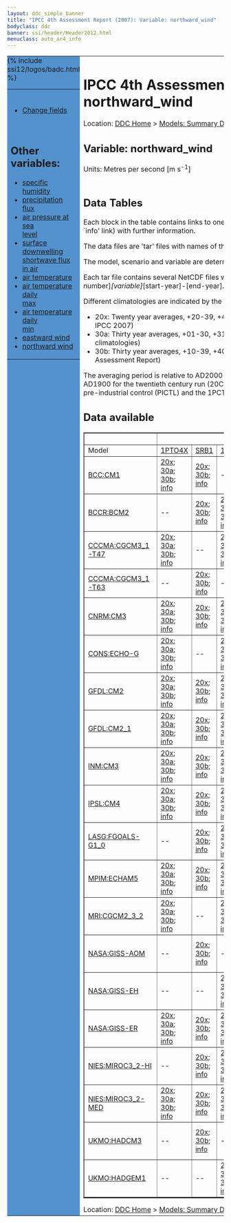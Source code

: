 ```yaml
---
layout: ddc_simple_banner
title: "IPCC 4th Assessment Report (2007): Variable: northward_wind"
bodyclass: ddc
banner: ssi/header/Header2012.html
menuclass: auto_ar4_info
---
```



<table width="100%" border="0" cellspacing="0" cellpadding="0" style="border-collapse: collapse;">
<tr style="margin:0;padding:0;border:0;">
<td style="margin:0;padding:0;border:0;height:1pt;width:150pt;background:#5492CD;" valign="top" >

<div id="lh-col2" class="auto_ar4_info">
<table class="menumain" bgcolor="#5492CD" cellspacing="0" width="100%" border="0">
<tr><td>

<br/>
<ul><li><a href="var-northward_wind-change.html">Change fields</a></li></ul><br/>

<h2> Other variables:</h2>
<ul>
<li><a href="var-specific_humidity.html">specific humidity</a></li>
<li><a href="var-precipitation_flux.html">precipitation flux</a></li>
<li><a href="var-air_pressure_at_sea_level.html">air pressure at sea<br/> level</a></li>
<li><a href="var-surface_downwelling_shortwave_flux_in_air.html">surface downwelling<br/> shortwave flux in air</a></li>
<li><a href="var-air_temperature.html">air temperature</a></li>
<li><a href="var-air_temperature_daily_max.html">air temperature daily<br/> max</a></li>
<li><a href="var-air_temperature_daily_min.html">air temperature daily<br/> min</a></li>
<li><a href="var-eastward_wind.html">eastward wind</a></li>
<li><a href="var-northward_wind.html">northward wind</a></li>
</ul>

</td></tr> 
{% include ssi12/logos/badc.html %}
</table>
</div>
</td>
<td><h1>IPCC 4th Assessment Report (2007): Variable: northward_wind</h1>

<!-- Breadcrumb1 -->
<div id="breadcrumb1" align="left">
Location: <a href="/index.html">DDC Home</a> > <a href="/sim/gcm_clim/">Models: Summary Data</a>
> <a href="/sim/gcm_clim/SRES_AR4/index.html">AR4 (2007): SRES scenarios</a>
</div>
<!-- End of Breadcrumb1 --><h2>Variable: northward_wind</h2>
Units: Metres per second [m s<sup>-1</sup>]<br/>

<br/>
<h2> Data Tables</h2>

Each block in the table contains links to one or more data files and
to one information page (the `info' link) with further information.
<p/>

The data files are 'tar' files with names of the form
[model]_[scenario]_[variable]_[climatology].tar.
<p/>

The model, scenario and variable are determined by the position in
the table.
<p/>

Each tar file contains several NetCDF files with names of the form:
[model]_[scenario]_[ensemble number]_[variable]_[start-year]-[end-year].nc.
<p/>

Different climatologies are indicated by the links within each table entry.
<ul>
<li>20x: Twenty year averages, +20-39, +46-65, +80-99, +180-199 (as used in Chapt. 10 of IPCC 2007)</li>
<li>30a: Thirty year averages, +01-30, +31-60, +61-90 (as used in the observational climatologies)</li>
<li>30b: Thirty year averages, +10-39, +40-69, +70-99 (for compatibility with the 3rd Assessment Report)</li>
</ul>
The averaging period is relative to AD2000 for SRES scenarios A1B, A2 and B1,
relative to AD1900 for the twentieth century run (20C3M) and relative to the
start of the experiment for the pre-industrial control (PICTL) and the
1PCTO2X and 1PCTO4X runs.
<p/>

<h2>Data available</h2>

<table class="data-table"  border="2">
<tr><td></td>
<td colspan="8" align="center">Scenario</td>
</tr>
<tr><td>Model</td>
      <td><a href="scenario-1PTO4X.html">1PTO4X</a></td>
      <td><a href="scenario-SRB1.html">SRB1</a></td>
      <td><a href="scenario-1PTO2X.html">1PTO2X</a></td>
      <td><a href="scenario-20C3M.html">20C3M</a></td>
      <td><a href="scenario-COMMIT.html">COMMIT</a></td>
      <td><a href="scenario-PICTL.html">PICTL</a></td>
      <td><a href="scenario-SRA1B.html">SRA1B</a></td>
      <td><a href="scenario-SRA2.html">SRA2</a></td>
</tr>
<tr><td class="data-table-col1"><a href="model-BCC-CM1.html">BCC:CM1</a></td>
      <td class="data-table-item">
      <a href="/cgi-bin/downl/ar4_nc/vas/BCCM1_1PTO4X_vas_oc20x.tar">20x</a>;
      <a href="/cgi-bin/downl/ar4_nc/vas/BCCM1_1PTO4X_vas_oc30a.tar">30a</a>;
      <a href="/cgi-bin/downl/ar4_nc/vas/BCCM1_1PTO4X_vas_oc30b.tar">30b</a>;
      <a href="/ar4/info/BCC-CM1_1PTO4X_vas.html">info</a></td>
      <td class="data-table-item">
      <a href="/cgi-bin/downl/ar4_nc/vas/BCCM1_SRB1_vas_c20x.tar">20x</a>;
      <a href="/cgi-bin/downl/ar4_nc/vas/BCCM1_SRB1_vas_c30b.tar">30b</a>;
      <a href="/ar4/info/BCC-CM1_SRB1_vas.html">info</a></td>
      <td class="data-table-empty">--</td>
      <td class="data-table-empty">--</td>
      <td class="data-table-empty">--</td>
      <td class="data-table-empty">--</td>
      <td class="data-table-empty">--</td>
      <td class="data-table-empty">--</td>
</tr>
<tr><td class="data-table-col1"><a href="model-BCCR-BCM2.html">BCCR:BCM2</a></td>
      <td class="data-table-empty">--</td>
      <td class="data-table-item">
      <a href="/cgi-bin/downl/ar4_nc/vas/BCM2_SRB1_vas_c20x.tar">20x</a>;
      <a href="/cgi-bin/downl/ar4_nc/vas/BCM2_SRB1_vas_c30b.tar">30b</a>;
      <a href="/ar4/info/BCCR-BCM2_SRB1_vas.html">info</a></td>
      <td class="data-table-item">
      <a href="/cgi-bin/downl/ar4_nc/vas/BCM2_1PTO2X_vas_oc20x.tar">20x</a>;
      <a href="/cgi-bin/downl/ar4_nc/vas/BCM2_1PTO2X_vas_oc30a.tar">30a</a>;
      <a href="/cgi-bin/downl/ar4_nc/vas/BCM2_1PTO2X_vas_oc30b.tar">30b</a>;
      <a href="/ar4/info/BCCR-BCM2_1PTO2X_vas.html">info</a></td>
      <td class="data-table-item">
      <a href="/cgi-bin/downl/ar4_nc/vas/BCM2_20C3M_vas_c30a.tar">30a</a>;
      <a href="/ar4/info/BCCR-BCM2_20C3M_vas.html">info</a></td>
      <td class="data-table-item">
      <a href="/cgi-bin/downl/ar4_nc/vas/BCM2_COMMIT_vas_c20x.tar">20x</a>;
      <a href="/cgi-bin/downl/ar4_nc/vas/BCM2_COMMIT_vas_c30b.tar">30b</a>;
      <a href="/ar4/info/BCCR-BCM2_COMMIT_vas.html">info</a></td>
      <td class="data-table-item">
      <a href="/cgi-bin/downl/ar4_nc/vas/BCM2_PICTL_vas_oc20x.tar">20x</a>;
      <a href="/cgi-bin/downl/ar4_nc/vas/BCM2_PICTL_vas_oc30a.tar">30a</a>;
      <a href="/cgi-bin/downl/ar4_nc/vas/BCM2_PICTL_vas_oc30b.tar">30b</a>;
      <a href="/ar4/info/BCCR-BCM2_PICTL_vas.html">info</a></td>
      <td class="data-table-item">
      <a href="/cgi-bin/downl/ar4_nc/vas/BCM2_SRA1B_vas_c20x.tar">20x</a>;
      <a href="/cgi-bin/downl/ar4_nc/vas/BCM2_SRA1B_vas_c30b.tar">30b</a>;
      <a href="/ar4/info/BCCR-BCM2_SRA1B_vas.html">info</a></td>
      <td class="data-table-item">
      <a href="/cgi-bin/downl/ar4_nc/vas/BCM2_SRA2_vas_c20x.tar">20x</a>;
      <a href="/cgi-bin/downl/ar4_nc/vas/BCM2_SRA2_vas_c30b.tar">30b</a>;
      <a href="/ar4/info/BCCR-BCM2_SRA2_vas.html">info</a></td>
</tr>
<tr><td class="data-table-col1"><a href="model-CCCMA-CGCM3_1-T47.html">CCCMA:CGCM3_1-T47</a></td>
      <td class="data-table-item">
      <a href="/cgi-bin/downl/ar4_nc/vas/CGMR_1PTO4X_vas_oc20x.tar">20x</a>;
      <a href="/cgi-bin/downl/ar4_nc/vas/CGMR_1PTO4X_vas_oc30a.tar">30a</a>;
      <a href="/cgi-bin/downl/ar4_nc/vas/CGMR_1PTO4X_vas_oc30b.tar">30b</a>;
      <a href="/ar4/info/CCCMA-CGCM3_1-T47_1PTO4X_vas.html">info</a></td>
      <td class="data-table-empty">--</td>
      <td class="data-table-item">
      <a href="/cgi-bin/downl/ar4_nc/vas/CGMR_1PTO2X_vas_oc20x.tar">20x</a>;
      <a href="/cgi-bin/downl/ar4_nc/vas/CGMR_1PTO2X_vas_oc30a.tar">30a</a>;
      <a href="/cgi-bin/downl/ar4_nc/vas/CGMR_1PTO2X_vas_oc30b.tar">30b</a>;
      <a href="/ar4/info/CCCMA-CGCM3_1-T47_1PTO2X_vas.html">info</a></td>
      <td class="data-table-item">
      <a href="/cgi-bin/downl/ar4_nc/vas/CGMR_20C3M_vas_c30a.tar">30a</a>;
      <a href="/ar4/info/CCCMA-CGCM3_1-T47_20C3M_vas.html">info</a></td>
      <td class="data-table-empty">--</td>
      <td class="data-table-item">
      <a href="/cgi-bin/downl/ar4_nc/vas/CGMR_PICTL_vas_oc20x.tar">20x</a>;
      <a href="/cgi-bin/downl/ar4_nc/vas/CGMR_PICTL_vas_oc30a.tar">30a</a>;
      <a href="/cgi-bin/downl/ar4_nc/vas/CGMR_PICTL_vas_oc30b.tar">30b</a>;
      <a href="/ar4/info/CCCMA-CGCM3_1-T47_PICTL_vas.html">info</a></td>
      <td class="data-table-item">
      <a href="/cgi-bin/downl/ar4_nc/vas/CGMR_SRA1B_vas_c20x.tar">20x</a>;
      <a href="/cgi-bin/downl/ar4_nc/vas/CGMR_SRA1B_vas_c30b.tar">30b</a>;
      <a href="/ar4/info/CCCMA-CGCM3_1-T47_SRA1B_vas.html">info</a></td>
      <td class="data-table-empty">--</td>
</tr>
<tr><td class="data-table-col1"><a href="model-CCCMA-CGCM3_1-T63.html">CCCMA:CGCM3_1-T63</a></td>
      <td class="data-table-empty">--</td>
      <td class="data-table-item">
      <a href="/cgi-bin/downl/ar4_nc/vas/CGHR_SRB1_vas_c20x.tar">20x</a>;
      <a href="/cgi-bin/downl/ar4_nc/vas/CGHR_SRB1_vas_c30b.tar">30b</a>;
      <a href="/ar4/info/CCCMA-CGCM3_1-T63_SRB1_vas.html">info</a></td>
      <td class="data-table-empty">--</td>
      <td class="data-table-item">
      <a href="/cgi-bin/downl/ar4_nc/vas/CGHR_20C3M_vas_c30a.tar">30a</a>;
      <a href="/ar4/info/CCCMA-CGCM3_1-T63_20C3M_vas.html">info</a></td>
      <td class="data-table-empty">--</td>
      <td class="data-table-empty">--</td>
      <td class="data-table-item">
      <a href="/cgi-bin/downl/ar4_nc/vas/CGHR_SRA1B_vas_c20x.tar">20x</a>;
      <a href="/cgi-bin/downl/ar4_nc/vas/CGHR_SRA1B_vas_c30b.tar">30b</a>;
      <a href="/ar4/info/CCCMA-CGCM3_1-T63_SRA1B_vas.html">info</a></td>
      <td class="data-table-empty">--</td>
</tr>
<tr><td class="data-table-col1"><a href="model-CNRM-CM3.html">CNRM:CM3</a></td>
      <td class="data-table-item">
      <a href="/cgi-bin/downl/ar4_nc/vas/CNCM3_1PTO4X_vas_oc20x.tar">20x</a>;
      <a href="/cgi-bin/downl/ar4_nc/vas/CNCM3_1PTO4X_vas_oc30a.tar">30a</a>;
      <a href="/cgi-bin/downl/ar4_nc/vas/CNCM3_1PTO4X_vas_oc30b.tar">30b</a>;
      <a href="/ar4/info/CNRM-CM3_1PTO4X_vas.html">info</a></td>
      <td class="data-table-item">
      <a href="/cgi-bin/downl/ar4_nc/vas/CNCM3_SRB1_vas_c20x.tar">20x</a>;
      <a href="/cgi-bin/downl/ar4_nc/vas/CNCM3_SRB1_vas_c30b.tar">30b</a>;
      <a href="/ar4/info/CNRM-CM3_SRB1_vas.html">info</a></td>
      <td class="data-table-item">
      <a href="/cgi-bin/downl/ar4_nc/vas/CNCM3_1PTO2X_vas_oc20x.tar">20x</a>;
      <a href="/cgi-bin/downl/ar4_nc/vas/CNCM3_1PTO2X_vas_oc30a.tar">30a</a>;
      <a href="/cgi-bin/downl/ar4_nc/vas/CNCM3_1PTO2X_vas_oc30b.tar">30b</a>;
      <a href="/ar4/info/CNRM-CM3_1PTO2X_vas.html">info</a></td>
      <td class="data-table-item">
      <a href="/cgi-bin/downl/ar4_nc/vas/CNCM3_20C3M_vas_c30a.tar">30a</a>;
      <a href="/ar4/info/CNRM-CM3_20C3M_vas.html">info</a></td>
      <td class="data-table-item">
      <a href="/cgi-bin/downl/ar4_nc/vas/CNCM3_COMMIT_vas_c20x.tar">20x</a>;
      <a href="/cgi-bin/downl/ar4_nc/vas/CNCM3_COMMIT_vas_c30b.tar">30b</a>;
      <a href="/ar4/info/CNRM-CM3_COMMIT_vas.html">info</a></td>
      <td class="data-table-item">
      <a href="/cgi-bin/downl/ar4_nc/vas/CNCM3_PICTL_vas_oc20x.tar">20x</a>;
      <a href="/cgi-bin/downl/ar4_nc/vas/CNCM3_PICTL_vas_oc30a.tar">30a</a>;
      <a href="/cgi-bin/downl/ar4_nc/vas/CNCM3_PICTL_vas_oc30b.tar">30b</a>;
      <a href="/ar4/info/CNRM-CM3_PICTL_vas.html">info</a></td>
      <td class="data-table-item">
      <a href="/cgi-bin/downl/ar4_nc/vas/CNCM3_SRA1B_vas_c20x.tar">20x</a>;
      <a href="/cgi-bin/downl/ar4_nc/vas/CNCM3_SRA1B_vas_c30b.tar">30b</a>;
      <a href="/ar4/info/CNRM-CM3_SRA1B_vas.html">info</a></td>
      <td class="data-table-item">
      <a href="/cgi-bin/downl/ar4_nc/vas/CNCM3_SRA2_vas_c20x.tar">20x</a>;
      <a href="/cgi-bin/downl/ar4_nc/vas/CNCM3_SRA2_vas_c30b.tar">30b</a>;
      <a href="/ar4/info/CNRM-CM3_SRA2_vas.html">info</a></td>
</tr>
<tr><td class="data-table-col1"><a href="model-CONS-ECHO-G.html">CONS:ECHO-G</a></td>
      <td class="data-table-item">
      <a href="/cgi-bin/downl/ar4_nc/vas/ECHOG_1PTO4X_vas_oc20x.tar">20x</a>;
      <a href="/cgi-bin/downl/ar4_nc/vas/ECHOG_1PTO4X_vas_oc30a.tar">30a</a>;
      <a href="/cgi-bin/downl/ar4_nc/vas/ECHOG_1PTO4X_vas_oc30b.tar">30b</a>;
      <a href="/ar4/info/CONS-ECHO-G_1PTO4X_vas.html">info</a></td>
      <td class="data-table-empty">--</td>
      <td class="data-table-item">
      <a href="/cgi-bin/downl/ar4_nc/vas/ECHOG_1PTO2X_vas_oc20x.tar">20x</a>;
      <a href="/cgi-bin/downl/ar4_nc/vas/ECHOG_1PTO2X_vas_oc30a.tar">30a</a>;
      <a href="/cgi-bin/downl/ar4_nc/vas/ECHOG_1PTO2X_vas_oc30b.tar">30b</a>;
      <a href="/ar4/info/CONS-ECHO-G_1PTO2X_vas.html">info</a></td>
      <td class="data-table-item">
      <a href="/cgi-bin/downl/ar4_nc/vas/ECHOG_20C3M_vas_c30a.tar">30a</a>;
      <a href="/ar4/info/CONS-ECHO-G_20C3M_vas.html">info</a></td>
      <td class="data-table-item">
      <a href="/cgi-bin/downl/ar4_nc/vas/ECHOG_COMMIT_vas_c20x.tar">20x</a>;
      <a href="/cgi-bin/downl/ar4_nc/vas/ECHOG_COMMIT_vas_c30b.tar">30b</a>;
      <a href="/ar4/info/CONS-ECHO-G_COMMIT_vas.html">info</a></td>
      <td class="data-table-item">
      <a href="/cgi-bin/downl/ar4_nc/vas/ECHOG_PICTL_vas_oc20x.tar">20x</a>;
      <a href="/cgi-bin/downl/ar4_nc/vas/ECHOG_PICTL_vas_oc30a.tar">30a</a>;
      <a href="/cgi-bin/downl/ar4_nc/vas/ECHOG_PICTL_vas_oc30b.tar">30b</a>;
      <a href="/ar4/info/CONS-ECHO-G_PICTL_vas.html">info</a></td>
      <td class="data-table-item">
      <a href="/cgi-bin/downl/ar4_nc/vas/ECHOG_SRA1B_vas_c20x.tar">20x</a>;
      <a href="/cgi-bin/downl/ar4_nc/vas/ECHOG_SRA1B_vas_c30b.tar">30b</a>;
      <a href="/ar4/info/CONS-ECHO-G_SRA1B_vas.html">info</a></td>
      <td class="data-table-item">
      <a href="/cgi-bin/downl/ar4_nc/vas/ECHOG_SRA2_vas_c20x.tar">20x</a>;
      <a href="/cgi-bin/downl/ar4_nc/vas/ECHOG_SRA2_vas_c30b.tar">30b</a>;
      <a href="/ar4/info/CONS-ECHO-G_SRA2_vas.html">info</a></td>
</tr>
<tr><td class="data-table-col1"><a href="model-GFDL-CM2.html">GFDL:CM2</a></td>
      <td class="data-table-item">
      <a href="/cgi-bin/downl/ar4_nc/vas/GFCM20_1PTO4X_vas_oc20x.tar">20x</a>;
      <a href="/cgi-bin/downl/ar4_nc/vas/GFCM20_1PTO4X_vas_oc30a.tar">30a</a>;
      <a href="/cgi-bin/downl/ar4_nc/vas/GFCM20_1PTO4X_vas_oc30b.tar">30b</a>;
      <a href="/ar4/info/GFDL-CM2_1PTO4X_vas.html">info</a></td>
      <td class="data-table-item">
      <a href="/cgi-bin/downl/ar4_nc/vas/GFCM20_SRB1_vas_c20x.tar">20x</a>;
      <a href="/cgi-bin/downl/ar4_nc/vas/GFCM20_SRB1_vas_c30b.tar">30b</a>;
      <a href="/ar4/info/GFDL-CM2_SRB1_vas.html">info</a></td>
      <td class="data-table-item">
      <a href="/cgi-bin/downl/ar4_nc/vas/GFCM20_1PTO2X_vas_oc20x.tar">20x</a>;
      <a href="/cgi-bin/downl/ar4_nc/vas/GFCM20_1PTO2X_vas_oc30a.tar">30a</a>;
      <a href="/cgi-bin/downl/ar4_nc/vas/GFCM20_1PTO2X_vas_oc30b.tar">30b</a>;
      <a href="/ar4/info/GFDL-CM2_1PTO2X_vas.html">info</a></td>
      <td class="data-table-item">
      <a href="/cgi-bin/downl/ar4_nc/vas/GFCM20_20C3M_vas_c30a.tar">30a</a>;
      <a href="/ar4/info/GFDL-CM2_20C3M_vas.html">info</a></td>
      <td class="data-table-item">
      <a href="/cgi-bin/downl/ar4_nc/vas/GFCM20_COMMIT_vas_c20x.tar">20x</a>;
      <a href="/cgi-bin/downl/ar4_nc/vas/GFCM20_COMMIT_vas_c30b.tar">30b</a>;
      <a href="/ar4/info/GFDL-CM2_COMMIT_vas.html">info</a></td>
      <td class="data-table-item">
      <a href="/cgi-bin/downl/ar4_nc/vas/GFCM20_PICTL_vas_oc20x.tar">20x</a>;
      <a href="/cgi-bin/downl/ar4_nc/vas/GFCM20_PICTL_vas_oc30a.tar">30a</a>;
      <a href="/cgi-bin/downl/ar4_nc/vas/GFCM20_PICTL_vas_oc30b.tar">30b</a>;
      <a href="/ar4/info/GFDL-CM2_PICTL_vas.html">info</a></td>
      <td class="data-table-item">
      <a href="/cgi-bin/downl/ar4_nc/vas/GFCM20_SRA1B_vas_c20x.tar">20x</a>;
      <a href="/cgi-bin/downl/ar4_nc/vas/GFCM20_SRA1B_vas_c30b.tar">30b</a>;
      <a href="/ar4/info/GFDL-CM2_SRA1B_vas.html">info</a></td>
      <td class="data-table-item">
      <a href="/cgi-bin/downl/ar4_nc/vas/GFCM20_SRA2_vas_c20x.tar">20x</a>;
      <a href="/cgi-bin/downl/ar4_nc/vas/GFCM20_SRA2_vas_c30b.tar">30b</a>;
      <a href="/ar4/info/GFDL-CM2_SRA2_vas.html">info</a></td>
</tr>
<tr><td class="data-table-col1"><a href="model-GFDL-CM2_1.html">GFDL:CM2_1</a></td>
      <td class="data-table-item">
      <a href="/cgi-bin/downl/ar4_nc/vas/GFCM21_1PTO4X_vas_oc20x.tar">20x</a>;
      <a href="/cgi-bin/downl/ar4_nc/vas/GFCM21_1PTO4X_vas_oc30a.tar">30a</a>;
      <a href="/cgi-bin/downl/ar4_nc/vas/GFCM21_1PTO4X_vas_oc30b.tar">30b</a>;
      <a href="/ar4/info/GFDL-CM2_1_1PTO4X_vas.html">info</a></td>
      <td class="data-table-item">
      <a href="/cgi-bin/downl/ar4_nc/vas/GFCM21_SRB1_vas_c20x.tar">20x</a>;
      <a href="/cgi-bin/downl/ar4_nc/vas/GFCM21_SRB1_vas_c30b.tar">30b</a>;
      <a href="/ar4/info/GFDL-CM2_1_SRB1_vas.html">info</a></td>
      <td class="data-table-item">
      <a href="/cgi-bin/downl/ar4_nc/vas/GFCM21_1PTO2X_vas_oc20x.tar">20x</a>;
      <a href="/cgi-bin/downl/ar4_nc/vas/GFCM21_1PTO2X_vas_oc30a.tar">30a</a>;
      <a href="/cgi-bin/downl/ar4_nc/vas/GFCM21_1PTO2X_vas_oc30b.tar">30b</a>;
      <a href="/ar4/info/GFDL-CM2_1_1PTO2X_vas.html">info</a></td>
      <td class="data-table-item">
      <a href="/cgi-bin/downl/ar4_nc/vas/GFCM21_20C3M_vas_c30a.tar">30a</a>;
      <a href="/ar4/info/GFDL-CM2_1_20C3M_vas.html">info</a></td>
      <td class="data-table-item">
      <a href="/cgi-bin/downl/ar4_nc/vas/GFCM21_COMMIT_vas_c20x.tar">20x</a>;
      <a href="/cgi-bin/downl/ar4_nc/vas/GFCM21_COMMIT_vas_c30b.tar">30b</a>;
      <a href="/ar4/info/GFDL-CM2_1_COMMIT_vas.html">info</a></td>
      <td class="data-table-item">
      <a href="/cgi-bin/downl/ar4_nc/vas/GFCM21_PICTL_vas_oc20x.tar">20x</a>;
      <a href="/cgi-bin/downl/ar4_nc/vas/GFCM21_PICTL_vas_oc30a.tar">30a</a>;
      <a href="/cgi-bin/downl/ar4_nc/vas/GFCM21_PICTL_vas_oc30b.tar">30b</a>;
      <a href="/ar4/info/GFDL-CM2_1_PICTL_vas.html">info</a></td>
      <td class="data-table-item">
      <a href="/cgi-bin/downl/ar4_nc/vas/GFCM21_SRA1B_vas_c20x.tar">20x</a>;
      <a href="/cgi-bin/downl/ar4_nc/vas/GFCM21_SRA1B_vas_c30b.tar">30b</a>;
      <a href="/ar4/info/GFDL-CM2_1_SRA1B_vas.html">info</a></td>
      <td class="data-table-item">
      <a href="/cgi-bin/downl/ar4_nc/vas/GFCM21_SRA2_vas_c20x.tar">20x</a>;
      <a href="/cgi-bin/downl/ar4_nc/vas/GFCM21_SRA2_vas_c30b.tar">30b</a>;
      <a href="/ar4/info/GFDL-CM2_1_SRA2_vas.html">info</a></td>
</tr>
<tr><td class="data-table-col1"><a href="model-INM-CM3.html">INM:CM3</a></td>
      <td class="data-table-item">
      <a href="/cgi-bin/downl/ar4_nc/vas/INCM3_1PTO4X_vas_oc20x.tar">20x</a>;
      <a href="/cgi-bin/downl/ar4_nc/vas/INCM3_1PTO4X_vas_oc30a.tar">30a</a>;
      <a href="/cgi-bin/downl/ar4_nc/vas/INCM3_1PTO4X_vas_oc30b.tar">30b</a>;
      <a href="/ar4/info/INM-CM3_1PTO4X_vas.html">info</a></td>
      <td class="data-table-item">
      <a href="/cgi-bin/downl/ar4_nc/vas/INCM3_SRB1_vas_c20x.tar">20x</a>;
      <a href="/cgi-bin/downl/ar4_nc/vas/INCM3_SRB1_vas_c30b.tar">30b</a>;
      <a href="/ar4/info/INM-CM3_SRB1_vas.html">info</a></td>
      <td class="data-table-item">
      <a href="/cgi-bin/downl/ar4_nc/vas/INCM3_1PTO2X_vas_oc20x.tar">20x</a>;
      <a href="/cgi-bin/downl/ar4_nc/vas/INCM3_1PTO2X_vas_oc30a.tar">30a</a>;
      <a href="/cgi-bin/downl/ar4_nc/vas/INCM3_1PTO2X_vas_oc30b.tar">30b</a>;
      <a href="/ar4/info/INM-CM3_1PTO2X_vas.html">info</a></td>
      <td class="data-table-item">
      <a href="/cgi-bin/downl/ar4_nc/vas/INCM3_20C3M_vas_c30a.tar">30a</a>;
      <a href="/ar4/info/INM-CM3_20C3M_vas.html">info</a></td>
      <td class="data-table-item">
      <a href="/cgi-bin/downl/ar4_nc/vas/INCM3_COMMIT_vas_c20x.tar">20x</a>;
      <a href="/cgi-bin/downl/ar4_nc/vas/INCM3_COMMIT_vas_c30b.tar">30b</a>;
      <a href="/ar4/info/INM-CM3_COMMIT_vas.html">info</a></td>
      <td class="data-table-item">
      <a href="/cgi-bin/downl/ar4_nc/vas/INCM3_PICTL_vas_oc20x.tar">20x</a>;
      <a href="/cgi-bin/downl/ar4_nc/vas/INCM3_PICTL_vas_oc30a.tar">30a</a>;
      <a href="/cgi-bin/downl/ar4_nc/vas/INCM3_PICTL_vas_oc30b.tar">30b</a>;
      <a href="/ar4/info/INM-CM3_PICTL_vas.html">info</a></td>
      <td class="data-table-item">
      <a href="/cgi-bin/downl/ar4_nc/vas/INCM3_SRA1B_vas_c20x.tar">20x</a>;
      <a href="/cgi-bin/downl/ar4_nc/vas/INCM3_SRA1B_vas_c30b.tar">30b</a>;
      <a href="/ar4/info/INM-CM3_SRA1B_vas.html">info</a></td>
      <td class="data-table-item">
      <a href="/cgi-bin/downl/ar4_nc/vas/INCM3_SRA2_vas_c20x.tar">20x</a>;
      <a href="/cgi-bin/downl/ar4_nc/vas/INCM3_SRA2_vas_c30b.tar">30b</a>;
      <a href="/ar4/info/INM-CM3_SRA2_vas.html">info</a></td>
</tr>
<tr><td class="data-table-col1"><a href="model-IPSL-CM4.html">IPSL:CM4</a></td>
      <td class="data-table-item">
      <a href="/cgi-bin/downl/ar4_nc/vas/IPCM4_1PTO4X_vas_oc20x.tar">20x</a>;
      <a href="/cgi-bin/downl/ar4_nc/vas/IPCM4_1PTO4X_vas_oc30a.tar">30a</a>;
      <a href="/cgi-bin/downl/ar4_nc/vas/IPCM4_1PTO4X_vas_oc30b.tar">30b</a>;
      <a href="/ar4/info/IPSL-CM4_1PTO4X_vas.html">info</a></td>
      <td class="data-table-item">
      <a href="/cgi-bin/downl/ar4_nc/vas/IPCM4_SRB1_vas_c20x.tar">20x</a>;
      <a href="/cgi-bin/downl/ar4_nc/vas/IPCM4_SRB1_vas_c30b.tar">30b</a>;
      <a href="/ar4/info/IPSL-CM4_SRB1_vas.html">info</a></td>
      <td class="data-table-item">
      <a href="/cgi-bin/downl/ar4_nc/vas/IPCM4_1PTO2X_vas_oc20x.tar">20x</a>;
      <a href="/cgi-bin/downl/ar4_nc/vas/IPCM4_1PTO2X_vas_oc30a.tar">30a</a>;
      <a href="/cgi-bin/downl/ar4_nc/vas/IPCM4_1PTO2X_vas_oc30b.tar">30b</a>;
      <a href="/ar4/info/IPSL-CM4_1PTO2X_vas.html">info</a></td>
      <td class="data-table-item">
      <a href="/cgi-bin/downl/ar4_nc/vas/IPCM4_20C3M_vas_c30a.tar">30a</a>;
      <a href="/ar4/info/IPSL-CM4_20C3M_vas.html">info</a></td>
      <td class="data-table-item">
      <a href="/cgi-bin/downl/ar4_nc/vas/IPCM4_COMMIT_vas_c20x.tar">20x</a>;
      <a href="/cgi-bin/downl/ar4_nc/vas/IPCM4_COMMIT_vas_c30b.tar">30b</a>;
      <a href="/ar4/info/IPSL-CM4_COMMIT_vas.html">info</a></td>
      <td class="data-table-item">
      <a href="/cgi-bin/downl/ar4_nc/vas/IPCM4_PICTL_vas_oc20x.tar">20x</a>;
      <a href="/cgi-bin/downl/ar4_nc/vas/IPCM4_PICTL_vas_oc30a.tar">30a</a>;
      <a href="/cgi-bin/downl/ar4_nc/vas/IPCM4_PICTL_vas_oc30b.tar">30b</a>;
      <a href="/ar4/info/IPSL-CM4_PICTL_vas.html">info</a></td>
      <td class="data-table-item">
      <a href="/cgi-bin/downl/ar4_nc/vas/IPCM4_SRA1B_vas_c20x.tar">20x</a>;
      <a href="/cgi-bin/downl/ar4_nc/vas/IPCM4_SRA1B_vas_c30b.tar">30b</a>;
      <a href="/ar4/info/IPSL-CM4_SRA1B_vas.html">info</a></td>
      <td class="data-table-item">
      <a href="/cgi-bin/downl/ar4_nc/vas/IPCM4_SRA2_vas_c20x.tar">20x</a>;
      <a href="/cgi-bin/downl/ar4_nc/vas/IPCM4_SRA2_vas_c30b.tar">30b</a>;
      <a href="/ar4/info/IPSL-CM4_SRA2_vas.html">info</a></td>
</tr>
<tr><td class="data-table-col1"><a href="model-LASG-FGOALS-G1_0.html">LASG:FGOALS-G1_0</a></td>
      <td class="data-table-empty">--</td>
      <td class="data-table-item">
      <a href="/cgi-bin/downl/ar4_nc/vas/FGOALS_SRB1_vas_c20x.tar">20x</a>;
      <a href="/cgi-bin/downl/ar4_nc/vas/FGOALS_SRB1_vas_c30b.tar">30b</a>;
      <a href="/ar4/info/LASG-FGOALS-G1_0_SRB1_vas.html">info</a></td>
      <td class="data-table-item">
      <a href="/cgi-bin/downl/ar4_nc/vas/FGOALS_1PTO2X_vas_oc20x.tar">20x</a>;
      <a href="/cgi-bin/downl/ar4_nc/vas/FGOALS_1PTO2X_vas_oc30a.tar">30a</a>;
      <a href="/cgi-bin/downl/ar4_nc/vas/FGOALS_1PTO2X_vas_oc30b.tar">30b</a>;
      <a href="/ar4/info/LASG-FGOALS-G1_0_1PTO2X_vas.html">info</a></td>
      <td class="data-table-item">
      <a href="/cgi-bin/downl/ar4_nc/vas/FGOALS_20C3M_vas_c30a.tar">30a</a>;
      <a href="/ar4/info/LASG-FGOALS-G1_0_20C3M_vas.html">info</a></td>
      <td class="data-table-item">
      <a href="/cgi-bin/downl/ar4_nc/vas/FGOALS_COMMIT_vas_c20x.tar">20x</a>;
      <a href="/cgi-bin/downl/ar4_nc/vas/FGOALS_COMMIT_vas_c30b.tar">30b</a>;
      <a href="/ar4/info/LASG-FGOALS-G1_0_COMMIT_vas.html">info</a></td>
      <td class="data-table-item">
      <a href="/cgi-bin/downl/ar4_nc/vas/FGOALS_PICTL_vas_oc20x.tar">20x</a>;
      <a href="/cgi-bin/downl/ar4_nc/vas/FGOALS_PICTL_vas_oc30a.tar">30a</a>;
      <a href="/cgi-bin/downl/ar4_nc/vas/FGOALS_PICTL_vas_oc30b.tar">30b</a>;
      <a href="/ar4/info/LASG-FGOALS-G1_0_PICTL_vas.html">info</a></td>
      <td class="data-table-item">
      <a href="/cgi-bin/downl/ar4_nc/vas/FGOALS_SRA1B_vas_c20x.tar">20x</a>;
      <a href="/cgi-bin/downl/ar4_nc/vas/FGOALS_SRA1B_vas_c30b.tar">30b</a>;
      <a href="/ar4/info/LASG-FGOALS-G1_0_SRA1B_vas.html">info</a></td>
      <td class="data-table-empty">--</td>
</tr>
<tr><td class="data-table-col1"><a href="model-MPIM-ECHAM5.html">MPIM:ECHAM5</a></td>
      <td class="data-table-item">
      <a href="/cgi-bin/downl/ar4_nc/vas/MPEH5_1PTO4X_vas_oc20x.tar">20x</a>;
      <a href="/cgi-bin/downl/ar4_nc/vas/MPEH5_1PTO4X_vas_oc30a.tar">30a</a>;
      <a href="/cgi-bin/downl/ar4_nc/vas/MPEH5_1PTO4X_vas_oc30b.tar">30b</a>;
      <a href="/ar4/info/MPIM-ECHAM5_1PTO4X_vas.html">info</a></td>
      <td class="data-table-item">
      <a href="/cgi-bin/downl/ar4_nc/vas/MPEH5_SRB1_vas_c20x.tar">20x</a>;
      <a href="/cgi-bin/downl/ar4_nc/vas/MPEH5_SRB1_vas_c30b.tar">30b</a>;
      <a href="/ar4/info/MPIM-ECHAM5_SRB1_vas.html">info</a></td>
      <td class="data-table-item">
      <a href="/cgi-bin/downl/ar4_nc/vas/MPEH5_1PTO2X_vas_oc20x.tar">20x</a>;
      <a href="/cgi-bin/downl/ar4_nc/vas/MPEH5_1PTO2X_vas_oc30a.tar">30a</a>;
      <a href="/cgi-bin/downl/ar4_nc/vas/MPEH5_1PTO2X_vas_oc30b.tar">30b</a>;
      <a href="/ar4/info/MPIM-ECHAM5_1PTO2X_vas.html">info</a></td>
      <td class="data-table-item">
      <a href="/cgi-bin/downl/ar4_nc/vas/MPEH5_20C3M_vas_c30a.tar">30a</a>;
      <a href="/ar4/info/MPIM-ECHAM5_20C3M_vas.html">info</a></td>
      <td class="data-table-item">
      <a href="/cgi-bin/downl/ar4_nc/vas/MPEH5_COMMIT_vas_c20x.tar">20x</a>;
      <a href="/cgi-bin/downl/ar4_nc/vas/MPEH5_COMMIT_vas_c30b.tar">30b</a>;
      <a href="/ar4/info/MPIM-ECHAM5_COMMIT_vas.html">info</a></td>
      <td class="data-table-empty">--</td>
      <td class="data-table-item">
      <a href="/cgi-bin/downl/ar4_nc/vas/MPEH5_SRA1B_vas_c20x.tar">20x</a>;
      <a href="/cgi-bin/downl/ar4_nc/vas/MPEH5_SRA1B_vas_c30b.tar">30b</a>;
      <a href="/ar4/info/MPIM-ECHAM5_SRA1B_vas.html">info</a></td>
      <td class="data-table-item">
      <a href="/cgi-bin/downl/ar4_nc/vas/MPEH5_SRA2_vas_c20x.tar">20x</a>;
      <a href="/cgi-bin/downl/ar4_nc/vas/MPEH5_SRA2_vas_c30b.tar">30b</a>;
      <a href="/ar4/info/MPIM-ECHAM5_SRA2_vas.html">info</a></td>
</tr>
<tr><td class="data-table-col1"><a href="model-MRI-CGCM2_3_2.html">MRI:CGCM2_3_2</a></td>
      <td class="data-table-item">
      <a href="/cgi-bin/downl/ar4_nc/vas/MRCGCM_1PTO4X_vas_oc20x.tar">20x</a>;
      <a href="/cgi-bin/downl/ar4_nc/vas/MRCGCM_1PTO4X_vas_oc30a.tar">30a</a>;
      <a href="/cgi-bin/downl/ar4_nc/vas/MRCGCM_1PTO4X_vas_oc30b.tar">30b</a>;
      <a href="/ar4/info/MRI-CGCM2_3_2_1PTO4X_vas.html">info</a></td>
      <td class="data-table-empty">--</td>
      <td class="data-table-item">
      <a href="/cgi-bin/downl/ar4_nc/vas/MRCGCM_1PTO2X_vas_oc20x.tar">20x</a>;
      <a href="/cgi-bin/downl/ar4_nc/vas/MRCGCM_1PTO2X_vas_oc30a.tar">30a</a>;
      <a href="/cgi-bin/downl/ar4_nc/vas/MRCGCM_1PTO2X_vas_oc30b.tar">30b</a>;
      <a href="/ar4/info/MRI-CGCM2_3_2_1PTO2X_vas.html">info</a></td>
      <td class="data-table-item">
      <a href="/cgi-bin/downl/ar4_nc/vas/MRCGCM_20C3M_vas_c30a.tar">30a</a>;
      <a href="/ar4/info/MRI-CGCM2_3_2_20C3M_vas.html">info</a></td>
      <td class="data-table-item">
      <a href="/cgi-bin/downl/ar4_nc/vas/MRCGCM_COMMIT_vas_c20x.tar">20x</a>;
      <a href="/cgi-bin/downl/ar4_nc/vas/MRCGCM_COMMIT_vas_c30b.tar">30b</a>;
      <a href="/ar4/info/MRI-CGCM2_3_2_COMMIT_vas.html">info</a></td>
      <td class="data-table-item">
      <a href="/cgi-bin/downl/ar4_nc/vas/MRCGCM_PICTL_vas_oc20x.tar">20x</a>;
      <a href="/cgi-bin/downl/ar4_nc/vas/MRCGCM_PICTL_vas_oc30a.tar">30a</a>;
      <a href="/cgi-bin/downl/ar4_nc/vas/MRCGCM_PICTL_vas_oc30b.tar">30b</a>;
      <a href="/ar4/info/MRI-CGCM2_3_2_PICTL_vas.html">info</a></td>
      <td class="data-table-item">
      <a href="/cgi-bin/downl/ar4_nc/vas/MRCGCM_SRA1B_vas_c20x.tar">20x</a>;
      <a href="/cgi-bin/downl/ar4_nc/vas/MRCGCM_SRA1B_vas_c30b.tar">30b</a>;
      <a href="/ar4/info/MRI-CGCM2_3_2_SRA1B_vas.html">info</a></td>
      <td class="data-table-item">
      <a href="/cgi-bin/downl/ar4_nc/vas/MRCGCM_SRA2_vas_c20x.tar">20x</a>;
      <a href="/cgi-bin/downl/ar4_nc/vas/MRCGCM_SRA2_vas_c30b.tar">30b</a>;
      <a href="/ar4/info/MRI-CGCM2_3_2_SRA2_vas.html">info</a></td>
</tr>
<tr><td class="data-table-col1"><a href="model-NASA-GISS-AOM.html">NASA:GISS-AOM</a></td>
      <td class="data-table-empty">--</td>
      <td class="data-table-item">
      <a href="/cgi-bin/downl/ar4_nc/vas/GIAOM_SRB1_vas_c20x.tar">20x</a>;
      <a href="/cgi-bin/downl/ar4_nc/vas/GIAOM_SRB1_vas_c30b.tar">30b</a>;
      <a href="/ar4/info/NASA-GISS-AOM_SRB1_vas.html">info</a></td>
      <td class="data-table-empty">--</td>
      <td class="data-table-item">
      <a href="/cgi-bin/downl/ar4_nc/vas/GIAOM_20C3M_vas_c30a.tar">30a</a>;
      <a href="/ar4/info/NASA-GISS-AOM_20C3M_vas.html">info</a></td>
      <td class="data-table-empty">--</td>
      <td class="data-table-item">
      <a href="/cgi-bin/downl/ar4_nc/vas/GIAOM_PICTL_vas_oc20x.tar">20x</a>;
      <a href="/cgi-bin/downl/ar4_nc/vas/GIAOM_PICTL_vas_oc30a.tar">30a</a>;
      <a href="/cgi-bin/downl/ar4_nc/vas/GIAOM_PICTL_vas_oc30b.tar">30b</a>;
      <a href="/ar4/info/NASA-GISS-AOM_PICTL_vas.html">info</a></td>
      <td class="data-table-item">
      <a href="/cgi-bin/downl/ar4_nc/vas/GIAOM_SRA1B_vas_c20x.tar">20x</a>;
      <a href="/cgi-bin/downl/ar4_nc/vas/GIAOM_SRA1B_vas_c30b.tar">30b</a>;
      <a href="/ar4/info/NASA-GISS-AOM_SRA1B_vas.html">info</a></td>
      <td class="data-table-empty">--</td>
</tr>
<tr><td class="data-table-col1"><a href="model-NASA-GISS-EH.html">NASA:GISS-EH</a></td>
      <td class="data-table-empty">--</td>
      <td class="data-table-empty">--</td>
      <td class="data-table-item">
      <a href="/cgi-bin/downl/ar4_nc/vas/GIEH_1PTO2X_vas_oc20x.tar">20x</a>;
      <a href="/cgi-bin/downl/ar4_nc/vas/GIEH_1PTO2X_vas_oc30a.tar">30a</a>;
      <a href="/cgi-bin/downl/ar4_nc/vas/GIEH_1PTO2X_vas_oc30b.tar">30b</a>;
      <a href="/ar4/info/NASA-GISS-EH_1PTO2X_vas.html">info</a></td>
      <td class="data-table-item">
      <a href="/cgi-bin/downl/ar4_nc/vas/GIEH_20C3M_vas_c30a.tar">30a</a>;
      <a href="/ar4/info/NASA-GISS-EH_20C3M_vas.html">info</a></td>
      <td class="data-table-empty">--</td>
      <td class="data-table-item">
      <a href="/cgi-bin/downl/ar4_nc/vas/GIEH_PICTL_vas_oc20x.tar">20x</a>;
      <a href="/cgi-bin/downl/ar4_nc/vas/GIEH_PICTL_vas_oc30a.tar">30a</a>;
      <a href="/cgi-bin/downl/ar4_nc/vas/GIEH_PICTL_vas_oc30b.tar">30b</a>;
      <a href="/ar4/info/NASA-GISS-EH_PICTL_vas.html">info</a></td>
      <td class="data-table-item">
      <a href="/cgi-bin/downl/ar4_nc/vas/GIEH_SRA1B_vas_c20x.tar">20x</a>;
      <a href="/cgi-bin/downl/ar4_nc/vas/GIEH_SRA1B_vas_c30b.tar">30b</a>;
      <a href="/ar4/info/NASA-GISS-EH_SRA1B_vas.html">info</a></td>
      <td class="data-table-empty">--</td>
</tr>
<tr><td class="data-table-col1"><a href="model-NASA-GISS-ER.html">NASA:GISS-ER</a></td>
      <td class="data-table-item">
      <a href="/cgi-bin/downl/ar4_nc/vas/GIER_1PTO4X_vas_oc20x.tar">20x</a>;
      <a href="/cgi-bin/downl/ar4_nc/vas/GIER_1PTO4X_vas_oc30a.tar">30a</a>;
      <a href="/cgi-bin/downl/ar4_nc/vas/GIER_1PTO4X_vas_oc30b.tar">30b</a>;
      <a href="/ar4/info/NASA-GISS-ER_1PTO4X_vas.html">info</a></td>
      <td class="data-table-item">
      <a href="/cgi-bin/downl/ar4_nc/vas/GIER_SRB1_vas_c20x.tar">20x</a>;
      <a href="/cgi-bin/downl/ar4_nc/vas/GIER_SRB1_vas_c30b.tar">30b</a>;
      <a href="/ar4/info/NASA-GISS-ER_SRB1_vas.html">info</a></td>
      <td class="data-table-item">
      <a href="/cgi-bin/downl/ar4_nc/vas/GIER_1PTO2X_vas_oc20x.tar">20x</a>;
      <a href="/cgi-bin/downl/ar4_nc/vas/GIER_1PTO2X_vas_oc30a.tar">30a</a>;
      <a href="/cgi-bin/downl/ar4_nc/vas/GIER_1PTO2X_vas_oc30b.tar">30b</a>;
      <a href="/ar4/info/NASA-GISS-ER_1PTO2X_vas.html">info</a></td>
      <td class="data-table-item">
      <a href="/cgi-bin/downl/ar4_nc/vas/GIER_20C3M_vas_c30a.tar">30a</a>;
      <a href="/ar4/info/NASA-GISS-ER_20C3M_vas.html">info</a></td>
      <td class="data-table-item">
      <a href="/cgi-bin/downl/ar4_nc/vas/GIER_COMMIT_vas_c20x.tar">20x</a>;
      <a href="/cgi-bin/downl/ar4_nc/vas/GIER_COMMIT_vas_c30a.tar">30a</a>;
      <a href="/cgi-bin/downl/ar4_nc/vas/GIER_COMMIT_vas_c30b.tar">30b</a>;
      <a href="/ar4/info/NASA-GISS-ER_COMMIT_vas.html">info</a></td>
      <td class="data-table-item">
      <a href="/cgi-bin/downl/ar4_nc/vas/GIER_PICTL_vas_oc20x.tar">20x</a>;
      <a href="/cgi-bin/downl/ar4_nc/vas/GIER_PICTL_vas_oc30a.tar">30a</a>;
      <a href="/cgi-bin/downl/ar4_nc/vas/GIER_PICTL_vas_oc30b.tar">30b</a>;
      <a href="/ar4/info/NASA-GISS-ER_PICTL_vas.html">info</a></td>
      <td class="data-table-item">
      <a href="/cgi-bin/downl/ar4_nc/vas/GIER_SRA1B_vas_c20x.tar">20x</a>;
      <a href="/cgi-bin/downl/ar4_nc/vas/GIER_SRA1B_vas_c30b.tar">30b</a>;
      <a href="/ar4/info/NASA-GISS-ER_SRA1B_vas.html">info</a></td>
      <td class="data-table-item">
      <a href="/cgi-bin/downl/ar4_nc/vas/GIER_SRA2_vas_c20x.tar">20x</a>;
      <a href="/cgi-bin/downl/ar4_nc/vas/GIER_SRA2_vas_c30b.tar">30b</a>;
      <a href="/ar4/info/NASA-GISS-ER_SRA2_vas.html">info</a></td>
</tr>
<tr><td class="data-table-col1"><a href="model-NIES-MIROC3_2-HI.html">NIES:MIROC3_2-HI</a></td>
      <td class="data-table-empty">--</td>
      <td class="data-table-item">
      <a href="/cgi-bin/downl/ar4_nc/vas/MIHR_SRB1_vas_c20x.tar">20x</a>;
      <a href="/cgi-bin/downl/ar4_nc/vas/MIHR_SRB1_vas_c30b.tar">30b</a>;
      <a href="/ar4/info/NIES-MIROC3_2-HI_SRB1_vas.html">info</a></td>
      <td class="data-table-item">
      <a href="/cgi-bin/downl/ar4_nc/vas/MIHR_1PTO2X_vas_oc20x.tar">20x</a>;
      <a href="/cgi-bin/downl/ar4_nc/vas/MIHR_1PTO2X_vas_oc30a.tar">30a</a>;
      <a href="/cgi-bin/downl/ar4_nc/vas/MIHR_1PTO2X_vas_oc30b.tar">30b</a>;
      <a href="/ar4/info/NIES-MIROC3_2-HI_1PTO2X_vas.html">info</a></td>
      <td class="data-table-item">
      <a href="/cgi-bin/downl/ar4_nc/vas/MIHR_20C3M_vas_c30a.tar">30a</a>;
      <a href="/ar4/info/NIES-MIROC3_2-HI_20C3M_vas.html">info</a></td>
      <td class="data-table-empty">--</td>
      <td class="data-table-item">
      <a href="/cgi-bin/downl/ar4_nc/vas/MIHR_PICTL_vas_oc20x.tar">20x</a>;
      <a href="/cgi-bin/downl/ar4_nc/vas/MIHR_PICTL_vas_oc30a.tar">30a</a>;
      <a href="/cgi-bin/downl/ar4_nc/vas/MIHR_PICTL_vas_oc30b.tar">30b</a>;
      <a href="/ar4/info/NIES-MIROC3_2-HI_PICTL_vas.html">info</a></td>
      <td class="data-table-item">
      <a href="/cgi-bin/downl/ar4_nc/vas/MIHR_SRA1B_vas_c20x.tar">20x</a>;
      <a href="/cgi-bin/downl/ar4_nc/vas/MIHR_SRA1B_vas_c30b.tar">30b</a>;
      <a href="/ar4/info/NIES-MIROC3_2-HI_SRA1B_vas.html">info</a></td>
      <td class="data-table-empty">--</td>
</tr>
<tr><td class="data-table-col1"><a href="model-NIES-MIROC3_2-MED.html">NIES:MIROC3_2-MED</a></td>
      <td class="data-table-item">
      <a href="/cgi-bin/downl/ar4_nc/vas/MIMR_1PTO4X_vas_oc20x.tar">20x</a>;
      <a href="/cgi-bin/downl/ar4_nc/vas/MIMR_1PTO4X_vas_oc30a.tar">30a</a>;
      <a href="/cgi-bin/downl/ar4_nc/vas/MIMR_1PTO4X_vas_oc30b.tar">30b</a>;
      <a href="/ar4/info/NIES-MIROC3_2-MED_1PTO4X_vas.html">info</a></td>
      <td class="data-table-item">
      <a href="/cgi-bin/downl/ar4_nc/vas/MIMR_SRB1_vas_c20x.tar">20x</a>;
      <a href="/cgi-bin/downl/ar4_nc/vas/MIMR_SRB1_vas_c30b.tar">30b</a>;
      <a href="/ar4/info/NIES-MIROC3_2-MED_SRB1_vas.html">info</a></td>
      <td class="data-table-item">
      <a href="/cgi-bin/downl/ar4_nc/vas/MIMR_1PTO2X_vas_oc20x.tar">20x</a>;
      <a href="/cgi-bin/downl/ar4_nc/vas/MIMR_1PTO2X_vas_oc30a.tar">30a</a>;
      <a href="/cgi-bin/downl/ar4_nc/vas/MIMR_1PTO2X_vas_oc30b.tar">30b</a>;
      <a href="/ar4/info/NIES-MIROC3_2-MED_1PTO2X_vas.html">info</a></td>
      <td class="data-table-item">
      <a href="/cgi-bin/downl/ar4_nc/vas/MIMR_20C3M_vas_c30a.tar">30a</a>;
      <a href="/ar4/info/NIES-MIROC3_2-MED_20C3M_vas.html">info</a></td>
      <td class="data-table-item">
      <a href="/cgi-bin/downl/ar4_nc/vas/MIMR_COMMIT_vas_c20x.tar">20x</a>;
      <a href="/cgi-bin/downl/ar4_nc/vas/MIMR_COMMIT_vas_c30b.tar">30b</a>;
      <a href="/ar4/info/NIES-MIROC3_2-MED_COMMIT_vas.html">info</a></td>
      <td class="data-table-item">
      <a href="/cgi-bin/downl/ar4_nc/vas/MIMR_PICTL_vas_oc20x.tar">20x</a>;
      <a href="/cgi-bin/downl/ar4_nc/vas/MIMR_PICTL_vas_oc30a.tar">30a</a>;
      <a href="/cgi-bin/downl/ar4_nc/vas/MIMR_PICTL_vas_oc30b.tar">30b</a>;
      <a href="/ar4/info/NIES-MIROC3_2-MED_PICTL_vas.html">info</a></td>
      <td class="data-table-item">
      <a href="/cgi-bin/downl/ar4_nc/vas/MIMR_SRA1B_vas_c20x.tar">20x</a>;
      <a href="/cgi-bin/downl/ar4_nc/vas/MIMR_SRA1B_vas_c30b.tar">30b</a>;
      <a href="/ar4/info/NIES-MIROC3_2-MED_SRA1B_vas.html">info</a></td>
      <td class="data-table-item">
      <a href="/cgi-bin/downl/ar4_nc/vas/MIMR_SRA2_vas_c20x.tar">20x</a>;
      <a href="/cgi-bin/downl/ar4_nc/vas/MIMR_SRA2_vas_c30b.tar">30b</a>;
      <a href="/ar4/info/NIES-MIROC3_2-MED_SRA2_vas.html">info</a></td>
</tr>
<tr><td class="data-table-col1"><a href="model-UKMO-HADCM3.html">UKMO:HADCM3</a></td>
      <td class="data-table-empty">--</td>
      <td class="data-table-item">
      <a href="/cgi-bin/downl/ar4_nc/vas/HADCM3_SRB1_vas_c20x.tar">20x</a>;
      <a href="/cgi-bin/downl/ar4_nc/vas/HADCM3_SRB1_vas_c30b.tar">30b</a>;
      <a href="/ar4/info/UKMO-HADCM3_SRB1_vas.html">info</a></td>
      <td class="data-table-empty">--</td>
      <td class="data-table-item">
      <a href="/cgi-bin/downl/ar4_nc/vas/HADCM3_20C3M_vas_c30a.tar">30a</a>;
      <a href="/ar4/info/UKMO-HADCM3_20C3M_vas.html">info</a></td>
      <td class="data-table-item">
      <a href="/cgi-bin/downl/ar4_nc/vas/HADCM3_COMMIT_vas_c20x.tar">20x</a>;
      <a href="/cgi-bin/downl/ar4_nc/vas/HADCM3_COMMIT_vas_c30b.tar">30b</a>;
      <a href="/ar4/info/UKMO-HADCM3_COMMIT_vas.html">info</a></td>
      <td class="data-table-item">
      <a href="/cgi-bin/downl/ar4_nc/vas/HADCM3_PICTL_vas_oc20x.tar">20x</a>;
      <a href="/cgi-bin/downl/ar4_nc/vas/HADCM3_PICTL_vas_oc30a.tar">30a</a>;
      <a href="/cgi-bin/downl/ar4_nc/vas/HADCM3_PICTL_vas_oc30b.tar">30b</a>;
      <a href="/ar4/info/UKMO-HADCM3_PICTL_vas.html">info</a></td>
      <td class="data-table-item">
      <a href="/cgi-bin/downl/ar4_nc/vas/HADCM3_SRA1B_vas_c20x.tar">20x</a>;
      <a href="/cgi-bin/downl/ar4_nc/vas/HADCM3_SRA1B_vas_c30b.tar">30b</a>;
      <a href="/ar4/info/UKMO-HADCM3_SRA1B_vas.html">info</a></td>
      <td class="data-table-item">
      <a href="/cgi-bin/downl/ar4_nc/vas/HADCM3_SRA2_vas_c20x.tar">20x</a>;
      <a href="/cgi-bin/downl/ar4_nc/vas/HADCM3_SRA2_vas_c30b.tar">30b</a>;
      <a href="/ar4/info/UKMO-HADCM3_SRA2_vas.html">info</a></td>
</tr>
<tr><td class="data-table-col1"><a href="model-UKMO-HADGEM1.html">UKMO:HADGEM1</a></td>
      <td class="data-table-empty">--</td>
      <td class="data-table-empty">--</td>
      <td class="data-table-item">
      <a href="/cgi-bin/downl/ar4_nc/vas/HADGEM_1PTO2X_vas_oc20x.tar">20x</a>;
      <a href="/cgi-bin/downl/ar4_nc/vas/HADGEM_1PTO2X_vas_oc30a.tar">30a</a>;
      <a href="/cgi-bin/downl/ar4_nc/vas/HADGEM_1PTO2X_vas_oc30b.tar">30b</a>;
      <a href="/ar4/info/UKMO-HADGEM1_1PTO2X_vas.html">info</a></td>
      <td class="data-table-item">
      <a href="/cgi-bin/downl/ar4_nc/vas/HADGEM_20C3M_vas_c30a.tar">30a</a>;
      <a href="/ar4/info/UKMO-HADGEM1_20C3M_vas.html">info</a></td>
      <td class="data-table-empty">--</td>
      <td class="data-table-item">
      <a href="/cgi-bin/downl/ar4_nc/vas/HADGEM_PICTL_vas_oc20x.tar">20x</a>;
      <a href="/cgi-bin/downl/ar4_nc/vas/HADGEM_PICTL_vas_oc30a.tar">30a</a>;
      <a href="/cgi-bin/downl/ar4_nc/vas/HADGEM_PICTL_vas_oc30b.tar">30b</a>;
      <a href="/ar4/info/UKMO-HADGEM1_PICTL_vas.html">info</a></td>
      <td class="data-table-item">
      <a href="/cgi-bin/downl/ar4_nc/vas/HADGEM_SRA1B_vas_c20x.tar">20x</a>;
      <a href="/cgi-bin/downl/ar4_nc/vas/HADGEM_SRA1B_vas_c30b.tar">30b</a>;
      <a href="/ar4/info/UKMO-HADGEM1_SRA1B_vas.html">info</a></td>
      <td class="data-table-item">
      <a href="/cgi-bin/downl/ar4_nc/vas/HADGEM_SRA2_vas_c20x.tar">20x</a>;
      <a href="/cgi-bin/downl/ar4_nc/vas/HADGEM_SRA2_vas_c30b.tar">30b</a>;
      <a href="/ar4/info/UKMO-HADGEM1_SRA2_vas.html">info</a></td>
</tr>
</table>
<!-- Breadcrumb2 -->
<div id="breadcrumb2" align="left">
Location: <a href="/index.html">DDC Home</a> > <a href="/sim/gcm_clim/">Models: Summary Data</a>
> <a href="/sim/gcm_clim/SRES_AR4/index.html">AR4 (2007): SRES scenarios</a>
</div>
<!-- End of Breadcrumb2 --></td></tr></table>
